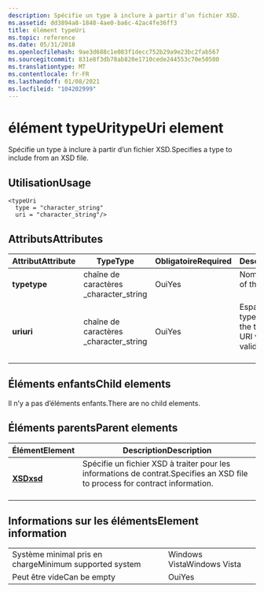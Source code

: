 ```yaml
---
description: Spécifie un type à inclure à partir d’un fichier XSD.
ms.assetid: dd3894a8-1848-4ae0-ba6c-42ac4fe36ff3
title: élément typeUri
ms.topic: reference
ms.date: 05/31/2018
ms.openlocfilehash: 9ae3d688c1e083f1decc752b29a9e23bc2fab567
ms.sourcegitcommit: 831e8f3db78ab820e1710cede244553c70e50500
ms.translationtype: MT
ms.contentlocale: fr-FR
ms.lasthandoff: 01/08/2021
ms.locfileid: "104202999"
---
```

# <a name="typeuri-element"></a><span data-ttu-id="204fe-103">élément typeUri</span><span class="sxs-lookup"><span data-stu-id="204fe-103">typeUri element</span></span>

<span data-ttu-id="204fe-104">Spécifie un type à inclure à partir d’un fichier XSD.</span><span class="sxs-lookup"><span data-stu-id="204fe-104">Specifies a type to include from an XSD file.</span></span>

## <a name="usage"></a><span data-ttu-id="204fe-105">Utilisation</span><span class="sxs-lookup"><span data-stu-id="204fe-105">Usage</span></span>

``` syntax
<typeUri
  type = "character_string"
  uri = "character_string"/>
```

## <a name="attributes"></a><span data-ttu-id="204fe-106">Attributs</span><span class="sxs-lookup"><span data-stu-id="204fe-106">Attributes</span></span>



| <span data-ttu-id="204fe-107">Attribut</span><span class="sxs-lookup"><span data-stu-id="204fe-107">Attribute</span></span>           | <span data-ttu-id="204fe-108">Type</span><span class="sxs-lookup"><span data-stu-id="204fe-108">Type</span></span>                         | <span data-ttu-id="204fe-109">Obligatoire</span><span class="sxs-lookup"><span data-stu-id="204fe-109">Required</span></span>       | <span data-ttu-id="204fe-110">Description</span><span class="sxs-lookup"><span data-stu-id="204fe-110">Description</span></span>                                                            |
|---------------------|------------------------------|----------------|------------------------------------------------------------------------|
| <span data-ttu-id="204fe-111">**type**</span><span class="sxs-lookup"><span data-stu-id="204fe-111">**type**</span></span><br/> | <span data-ttu-id="204fe-112">chaîne de caractères \_</span><span class="sxs-lookup"><span data-stu-id="204fe-112">character\_string</span></span><br/> | <span data-ttu-id="204fe-113">Oui</span><span class="sxs-lookup"><span data-stu-id="204fe-113">Yes</span></span><br/> | <span data-ttu-id="204fe-114">Nom du type.</span><span class="sxs-lookup"><span data-stu-id="204fe-114">The name of the type.</span></span><br/> <br/>                           |
| <span data-ttu-id="204fe-115">**uri**</span><span class="sxs-lookup"><span data-stu-id="204fe-115">**uri**</span></span><br/>  | <span data-ttu-id="204fe-116">chaîne de caractères \_</span><span class="sxs-lookup"><span data-stu-id="204fe-116">character\_string</span></span><br/> | <span data-ttu-id="204fe-117">Oui</span><span class="sxs-lookup"><span data-stu-id="204fe-117">Yes</span></span><br/> | <span data-ttu-id="204fe-118">Espace de noms du type.</span><span class="sxs-lookup"><span data-stu-id="204fe-118">The namespace of the type.</span></span> <span data-ttu-id="204fe-119">Doit être un URI valide.</span><span class="sxs-lookup"><span data-stu-id="204fe-119">Must be a valid URI.</span></span><br/> <br/> |



## <a name="child-elements"></a><span data-ttu-id="204fe-120">Éléments enfants</span><span class="sxs-lookup"><span data-stu-id="204fe-120">Child elements</span></span>

<span data-ttu-id="204fe-121">Il n’y a pas d’éléments enfants.</span><span class="sxs-lookup"><span data-stu-id="204fe-121">There are no child elements.</span></span>

## <a name="parent-elements"></a><span data-ttu-id="204fe-122">Éléments parents</span><span class="sxs-lookup"><span data-stu-id="204fe-122">Parent elements</span></span>



| <span data-ttu-id="204fe-123">Élément</span><span class="sxs-lookup"><span data-stu-id="204fe-123">Element</span></span>                       | <span data-ttu-id="204fe-124">Description</span><span class="sxs-lookup"><span data-stu-id="204fe-124">Description</span></span>                                                                       |
|-------------------------------|-----------------------------------------------------------------------------------|
| [<span data-ttu-id="204fe-125">**XSD**</span><span class="sxs-lookup"><span data-stu-id="204fe-125">**xsd**</span></span>](xsd.md)<br/> | <span data-ttu-id="204fe-126">Spécifie un fichier XSD à traiter pour les informations de contrat.</span><span class="sxs-lookup"><span data-stu-id="204fe-126">Specifies an XSD file to process for contract information.</span></span><br/> <br/> |



## <a name="element-information"></a><span data-ttu-id="204fe-127">Informations sur les éléments</span><span class="sxs-lookup"><span data-stu-id="204fe-127">Element information</span></span>



|                                     |               |
|-------------------------------------|---------------|
| <span data-ttu-id="204fe-128">Système minimal pris en charge</span><span class="sxs-lookup"><span data-stu-id="204fe-128">Minimum supported system</span></span><br/> | <span data-ttu-id="204fe-129">Windows Vista</span><span class="sxs-lookup"><span data-stu-id="204fe-129">Windows Vista</span></span> |
| <span data-ttu-id="204fe-130">Peut être vide</span><span class="sxs-lookup"><span data-stu-id="204fe-130">Can be empty</span></span>                        | <span data-ttu-id="204fe-131">Oui</span><span class="sxs-lookup"><span data-stu-id="204fe-131">Yes</span></span>           |



 

 




